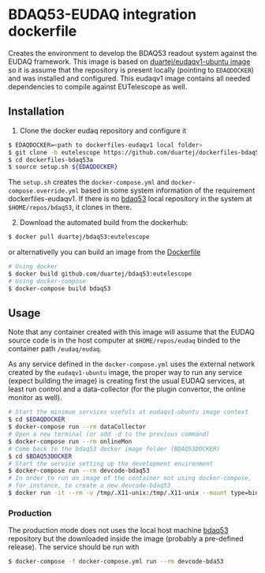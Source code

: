 # BDAQ53-EUDAQ integration dockerfile

Creates the environment to develop the BDAQ53 readout system against the EUDAQ
framework. This image is based on [duartej/eudaqv1-ubuntu image](dockerfiles-eudaqv1:eutelescope) 
so it is assume that the repository is present locally (pointing to ```EDAQDOCKER```)
and was installed and configured. This eudaqv1 image contains all needed 
dependencies to compile against EUTelescope as well.

## Installation
1. Clone the docker eudaq repository and configure it
```bash 
$ EDAQDOCKER=<path to dockerfiles-eudaqv1 local folder>
$ git clone -b eutelescope https://github.com/duartej/dockerfiles-bdaq53a.git
$ cd dockerfiles-bdaq53a
$ source setup.sh ${EDAQDOCKER}
```
The ```setup.sh``` creates the ```docker-compose.yml``` and 
```docker-compose.override.yml``` based in some system information of the requirement
dockerfiles-eudaqv1. If there is no [bdaq53](https://gitlab.cern.ch/silab/bdaq53)
local repository in the system at ```$HOME/repos/bdaq53```, it clones in there.

2. Download the automated build from the dockerhub: 
```bash
$ docker pull duartej/bdaq53:eutelescope
```
or alternativelly you can build an image from the
[Dockerfile](Dockerfile)
```bash
# Using docker
$ docker build github.com/duartej/bdaq53:eutelescope
# Using docker-compose
$ docker-compose build bdaq53
```

## Usage
Note that any container created with this image will assume that the EUDAQ source
code is in the host computer at ```$HOME/repos/eudaq``` binded to the container path
```/eudaq/eudaq```. 

As any service defined in the ```docker-compose.yml``` uses the external network
created by the  ```eudaqv1-ubuntu``` image, the proper way to run any service 
(expect building the image) is creating first the usual EUDAQ services, at least 
run control and a data-collector (for the plugin convertor, the online monitor as well).

```bash
# Start the minimum services usefuls at eudaqv1-ubuntu image context
$ cd $EDAQDOCKER
$ docker-compose run --rm dataCollector 
# Open a new terminal (or add -d to the previous command)
$ docker-compose run --rm onlineMon
# Come back to the bdaq53 docker image folder (BDAQ53DOCKER)
$ cd $BDAQ53DOCKER
# Start the service setting up the development environment
$ docker-compose run --rm devcode-bdaq53
# In order to run an image of the container not using docker-compose,
# for instance, to create a new devcode-bdaq53 
$ docker run -it --rm -v /tmp/.X11-unix:/tmp/.X11-unix --mount type=bind,source=${HOME}/repos/eudaq,target=/eudaq/eudaq --mount type=bind,source=${HOME}/bdaq53,target=/bdaq53/bdaq53 -e DISPLAY=unix${DISPLAY} --network=dockerfileseudaqv1_static_network --ip=172.20.128.34 duartej/bdaq53
```


### Production
The production mode does not uses the local host machine [bdaq53](https://gitlab.cern.ch/silab/bdaq53)
repository but the downloaded inside the image (probably a pre-defined release). 
The service should be run with
```bash
$ docker-compose -f docker-compose.yml run --rm devcode-bda53
```


